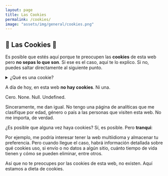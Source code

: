 ```yaml
---
layout: page
title: Las Cookies
permalink: /cookies/
image: "assets/img/general/cookies.png"
---
```


## 🍪 Las Cookies 🍪

Es posible que estés aquí porque te preocupen las **cookies** de esta web pero **no sepas lo que son**. Si ese es el caso, aquí te lo explico. Si no, puedes saltar directamente al siguiente punto.

<details>
    <summary>¿Qué es una cookie?</summary>
    <div>
        <p class="bah-u-italic">Dices, mientras clavas en mi pupila tu pupila azul.</p>
        <ul>
            <li>Una cookie es un trocito de información que se almacena en el navegador con el que visitas una página web. Esta información puede ser, entre otros, datos sobre qué el mismo navegador que estás utilizando para acceder a una dicha web.</li>
            <li>¿Y para qué querría almacenar esa información? Pues para saber, por ejemplo, desde qué navegadores se accede con más frecuencia a una página web.</li>
            <li><span class="bah-u-bold">Nota importante</span>: Una cookie no se puede compartir de una página web a otra.</li>
            <li>También sirven para recordar si un usuario ha inicidado sesión una web, o en una red social como Twitter, para no tener que insertar tu usuario y contraseña todo el rato.</li>
            <li>¡Pero cuidado! Es posible que la web que estés visitando no sea segura. Esto quiere decir el envío de datos el servidor al que se le está enviando una cookie no está cifrado, y por lo tanto, no es seguro.</li>
            <li>Para <span class="bah-u-italic">asegurarte de que es seguro</span>, valga la redundancia, fíjate si la web a la que accedes es <span class="bah-u-bold bah-u-red">HTTP</span> o <span class="bah-u-bold bah-u-green">HTTPS</span>. Si lleva S, de SEGURO, entonces está bien. Quiere decir que puede enviar y recibir cookies seguras cifradas.</li>
        </ul>
    </div>
</details>

A día de hoy, en esta web **no hay cookies**. Ni una.

Cero. None. Null. Undefined.

Sinceramente, me dan igual. No tengo una página de analíticas que me clasifique por edad, género o país a las personas que visiten esta web. No me importa, de verdad.

¿Es posible que alguna vez haya cookies? Sí, es posible. Pero **tranqui**:

Por ejemplo, me podría interesar tener la web multiidioma y almacenar tu preferencia. Pero cuando llegue el caso, habrá información detallada sobre qué cookies uso, si envío o no datos a algún sitio, cuánto tiempo de vida tienen y cómo se pueden eliminar, entre otros.

Así que no te preocupes por las cookies de esta web, no existen. Aquí estamos a dieta de cookies.
